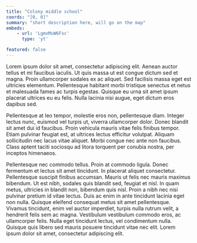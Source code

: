 ```yaml
---
title: "Colony middle school"
coords: "[0, 0]"
summary: "short description here, will go on the map"
embeds: 
    - url: 'LgmxMuW6Fsc'
      type: 'yt'

featured: false
---
```


Lorem ipsum dolor sit amet, consectetur adipiscing elit. Aenean auctor tellus et mi faucibus iaculis. Ut quis massa ut est congue dictum sed et magna. Proin ullamcorper sodales ex ac aliquet. Sed facilisis massa eget est ultricies elementum. Pellentesque habitant morbi tristique senectus et netus et malesuada fames ac turpis egestas. Quisque eu urna sit amet ipsum placerat ultrices eu eu felis. Nulla lacinia nisi augue, eget dictum eros dapibus sed.

Pellentesque at leo tempor, molestie eros non, pellentesque diam. Integer lectus nunc, euismod vel turpis ut, viverra ullamcorper dolor. Donec blandit sit amet dui id faucibus. Proin vehicula mauris vitae felis finibus tempor. Etiam pulvinar feugiat est, at ultrices lectus efficitur volutpat. Aliquam sollicitudin nec lacus vitae aliquet. Morbi congue nec ante non faucibus. Class aptent taciti sociosqu ad litora torquent per conubia nostra, per inceptos himenaeos.

Pellentesque nec commodo tellus. Proin at commodo ligula. Donec fermentum et lectus sit amet tincidunt. In placerat aliquet consectetur. Pellentesque suscipit finibus accumsan. Mauris ut felis nec mauris maximus bibendum. Ut est nibh, sodales quis blandit sed, feugiat et nisl. In quam metus, ultricies in blandit non, bibendum quis nisl. Proin a nibh nec nisi pulvinar pretium id vitae lectus. Duis ac enim in ante tincidunt lacinia eget non nulla. Quisque eleifend consequat metus sit amet pellentesque. Vivamus tincidunt, enim vel auctor imperdiet, turpis nulla rutrum velit, a hendrerit felis sem ac magna. Vestibulum vestibulum commodo eros, ac ullamcorper felis. Nulla eget tincidunt lectus, vel condimentum nulla. Quisque quis libero sed mauris posuere tincidunt vitae nec elit. Lorem ipsum dolor sit amet, consectetur adipiscing elit. 